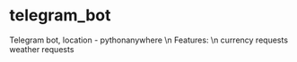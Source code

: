 # telegram_bot
Telegram bot, location - pythonanywhere \n
Features: \n
currency requests
weather requests

